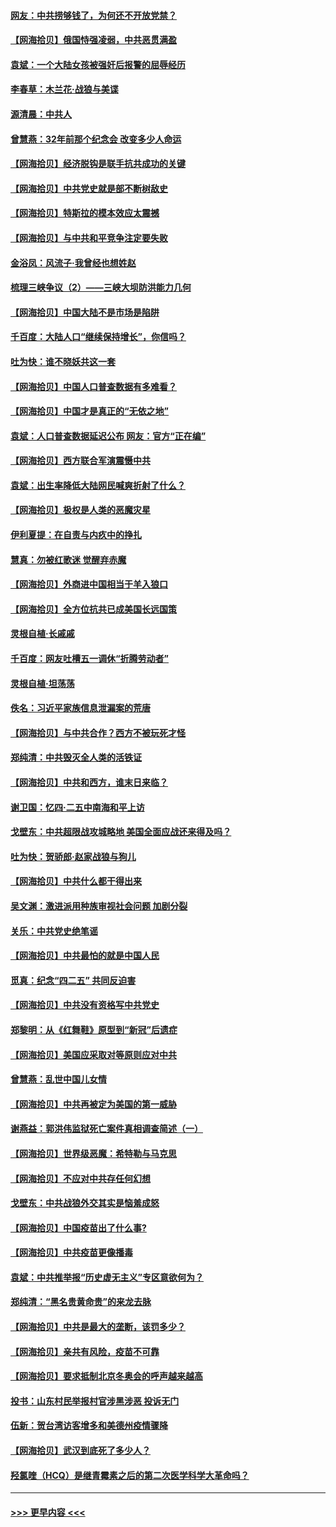 #### [网友：中共捞够钱了，为何还不开放党禁？](../pages/nsc993/n12938952.md?t=05120153) 
#### [【网海拾贝】俄国恃强凌弱，中共恶贯满盈](../pages/nsc993/n12936626.md?t=05120153) 
#### [袁斌：一个大陆女孩被强奸后报警的屈辱经历](../pages/nsc993/n12936547.md?t=05120153) 
#### [李春草：木兰花·战狼与美谍](../pages/nsc993/n12935995.md?t=05120153) 
#### [源清晨：中共人](../pages/nsc993/n12935589.md?t=05120153) 
#### [曾慧燕：32年前那个纪念会 改变多少人命运](../pages/nsc993/n12934233.md?t=05120153) 
#### [【网海拾贝】经济脱钩是联手抗共成功的关键](../pages/nsc993/n12934176.md?t=05120153) 
#### [【网海拾贝】中共党史就是部不断树敌史](../pages/nsc993/n12932844.md?t=05120153) 
#### [【网海拾贝】特斯拉的模本效应太震撼](../pages/nsc993/n12925626.md?t=05120153) 
#### [【网海拾贝】与中共和平竞争注定要失败](../pages/nsc993/n12923326.md?t=05120153) 
#### [金浴凤：风流子‧我曾经也想姓赵](../pages/nsc993/n12920911.md?t=05120153) 
#### [梳理三峡争议（2）——三峡大坝防洪能力几何](../pages/nsc993/n12920173.md?t=05120153) 
#### [【网海拾贝】中国大陆不是市场是陷阱](../pages/nsc993/n12920143.md?t=05120153) 
#### [千百度：大陆人口“继续保持增长”，你信吗？](../pages/nsc993/n12918946.md?t=05120153) 
#### [吐为快：谁不晓妖共这一套](../pages/nsc993/n12918941.md?t=05120153) 
#### [【网海拾贝】中国人口普查数据有多难看？](../pages/nsc993/n12917822.md?t=05120153) 
#### [【网海拾贝】中国才是真正的“无依之地”](../pages/nsc993/n12915845.md?t=05120153) 
#### [袁斌：人口普查数据延迟公布 网友：官方“正在编”](../pages/nsc993/n12915748.md?t=05120153) 
#### [【网海拾贝】西方联合军演震慑中共](../pages/nsc993/n12913466.md?t=05120153) 
#### [袁斌：出生率降低大陆网民喊爽折射了什么？](../pages/nsc993/n12913365.md?t=05120153) 
#### [【网海拾贝】极权是人类的恶魔灾星](../pages/nsc993/n12910697.md?t=05120153) 
#### [伊利夏提：在自责与内疚中的挣扎](../pages/nsc993/n12910493.md?t=05120153) 
#### [慧真：勿被红歌迷 觉醒弃赤魔](../pages/nsc993/n12910485.md?t=05120153) 
#### [【网海拾贝】外商进中国相当于羊入狼口](../pages/nsc993/n12908274.md?t=05120153) 
#### [【网海拾贝】全方位抗共已成美国长远国策](../pages/nsc993/n12906878.md?t=05120153) 
#### [灵根自植‧长戚戚](../pages/nsc993/n12905585.md?t=05120153) 
#### [千百度：网友吐槽五一调休“折腾劳动者”](../pages/nsc993/n12905934.md?t=05120153) 
#### [灵根自植‧坦荡荡](../pages/nsc993/n12905562.md?t=05120153) 
#### [佚名：习近平家族信息泄漏案的荒唐](../pages/nsc993/n12904705.md?t=05120153) 
#### [【网海拾贝】与中共合作？西方不被玩死才怪](../pages/nsc993/n12903873.md?t=05120153) 
#### [郑纯清：中共毁灭全人类的活铁证](../pages/nsc993/n12903785.md?t=05120153) 
#### [【网海拾贝】中共和西方，谁末日来临？](../pages/nsc993/n12903482.md?t=05120153) 
#### [谢卫国：忆四‧二五中南海和平上访](../pages/nsc993/n12902192.md?t=05120153) 
#### [戈壁东：中共超限战攻城略地 美国全面应战还来得及吗？](../pages/nsc993/n12902297.md?t=05120153) 
#### [吐为快：贺骄郎‧赵家战狼与狗儿](../pages/nsc993/n12902280.md?t=05120153) 
#### [【网海拾贝】中共什么都干得出来](../pages/nsc993/n12897500.md?t=05120153) 
#### [吴文渊：激进派用种族审视社会问题 加剧分裂](../pages/nsc993/n12893881.md?t=05120153) 
#### [关乐：中共党史绝笔谣](../pages/nsc993/n12897270.md?t=05120153) 
#### [【网海拾贝】中共最怕的就是中国人民](../pages/nsc993/n12894705.md?t=05120153) 
#### [觅真：纪念“四二五” 共同反迫害](../pages/nsc993/n12894553.md?t=05120153) 
#### [【网海拾贝】中共没有资格写中共党史](../pages/nsc993/n12892231.md?t=05120153) 
#### [郑黎明：从《红舞鞋》原型到“新冠”后遗症](../pages/nsc993/n12890469.md?t=05120153) 
#### [【网海拾贝】美国应采取对等原则应对中共](../pages/nsc993/n12889176.md?t=05120153) 
#### [曾慧燕：乱世中国儿女情](../pages/nsc993/n12887931.md?t=05120153) 
#### [【网海拾贝】中共再被定为美国的第一威胁](../pages/nsc993/n12887580.md?t=05120153) 
#### [谢燕益：郭洪伟监狱死亡案件真相调查简述（一）](../pages/nsc993/n12885648.md?t=05120153) 
#### [【网海拾贝】世界级恶魔：希特勒与马克思](../pages/nsc993/n12884062.md?t=05120153) 
#### [【网海拾贝】不应对中共存任何幻想](../pages/nsc993/n12881460.md?t=05120153) 
#### [戈壁东：中共战狼外交其实是恼羞成怒](../pages/nsc993/n12880392.md?t=05120153) 
#### [【网海拾贝】中国疫苗出了什么事?](../pages/nsc993/n12879124.md?t=05120153) 
#### [【网海拾贝】中共疫苗更像播毒](../pages/nsc993/n12876631.md?t=05120153) 
#### [袁斌：中共推举报“历史虚无主义”专区意欲何为？](../pages/nsc993/n12876530.md?t=05120153) 
#### [郑纯清：“黑名贵黄命贵”的来龙去脉](../pages/nsc993/n12875589.md?t=05120153) 
#### [【网海拾贝】中共是最大的垄断，该罚多少？](../pages/nsc993/n12874006.md?t=05120153) 
#### [【网海拾贝】亲共有风险，疫苗不可靠](../pages/nsc993/n12872224.md?t=05120153) 
#### [【网海拾贝】要求抵制北京冬奥会的呼声越来越高](../pages/nsc993/n12868962.md?t=05120153) 
#### [投书：山东村民举报村官涉黑涉恶 投诉无门](../pages/nsc993/n12869726.md?t=05120153) 
#### [伍新：贺台湾访客增多和美德州疫情骤降](../pages/nsc993/n12865651.md?t=05120153) 
#### [【网海拾贝】武汉到底死了多少人？](../pages/nsc993/n12863707.md?t=05120153) 
#### [羟氯喹（HCQ）是继青霉素之后的第二次医学科学大革命吗？](../pages/nsc993/n12638564.md?t=05120153) 

----
#### [ >>> 更早内容 <<< ](../indexes/nsc993-earlier.md)
